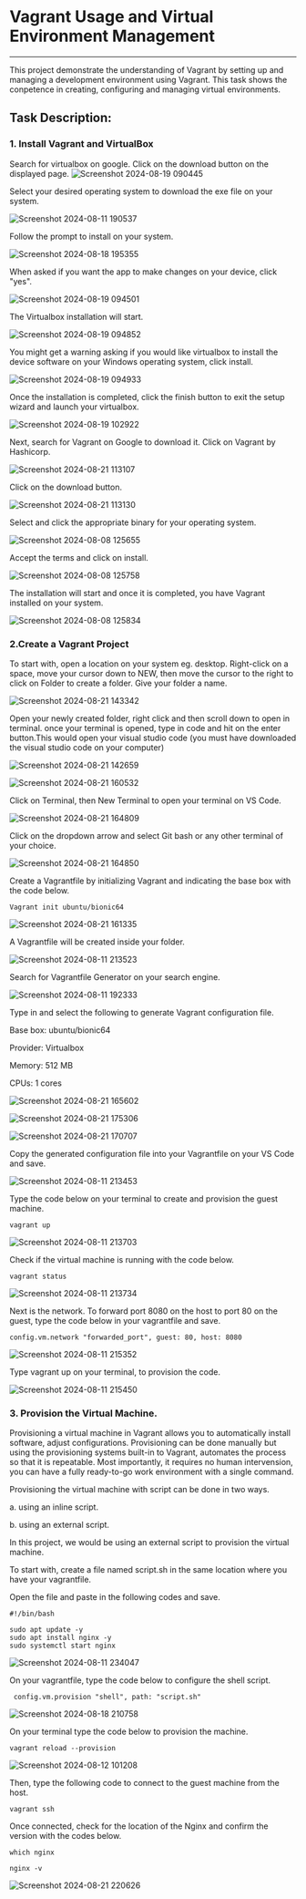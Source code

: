 # Vagrant Usage and Virtual Environment Management
--------------------------------------------------
This project demonstrate the understanding of Vagrant by setting up and managing a development environment using Vagrant. This task shows the conpetence in creating, configuring and managing virtual environments. 
## Task Description:
### 1. Install Vagrant and VirtualBox
   
Search for virtualbox on google. Click on the download button on the displayed page.
 ![Screenshot 2024-08-19 090445](https://github.com/user-attachments/assets/9bb04cb0-928e-4f43-8551-1d0c5ac102c7)

Select your desired operating system to download the exe file on your system.

![Screenshot 2024-08-11 190537](https://github.com/user-attachments/assets/19bd9802-a42d-4347-a214-19a5dafab034)

Follow the prompt to install on your system.

![Screenshot 2024-08-18 195355](https://github.com/user-attachments/assets/0317cf98-2e2e-4081-82cf-516870d3bf27)

When asked if you want the app to make changes on your device, click "yes".

![Screenshot 2024-08-19 094501](https://github.com/user-attachments/assets/194ce982-46e4-42cc-a4e8-379a705bb0d0)

The Virtualbox installation will start.

![Screenshot 2024-08-19 094852](https://github.com/user-attachments/assets/ed51a57b-6676-48aa-af25-366ed8888177)

You might get a warning asking if you would like virtualbox to install the device software on your Windows operating system, click install. 


![Screenshot 2024-08-19 094933](https://github.com/user-attachments/assets/ba7c2330-66a0-45a4-9500-c84ded3ec1fd)

Once the installation is completed, click the finish button to exit the setup wizard and launch your virtualbox.

![Screenshot 2024-08-19 102922](https://github.com/user-attachments/assets/8f4c21cb-82e1-4be6-8a72-2e7237114c21)

Next, search for Vagrant on Google to download it. Click on Vagrant by Hashicorp.

![Screenshot 2024-08-21 113107](https://github.com/user-attachments/assets/ea89efb3-0251-4412-a427-5a7b5957c4f7)

Click on the download button.

![Screenshot 2024-08-21 113130](https://github.com/user-attachments/assets/2f25fed3-d7e6-40be-adb2-af0f49cdc91b)

Select and click the appropriate binary for your operating system.

![Screenshot 2024-08-08 125655](https://github.com/user-attachments/assets/b94f5626-2df4-42ec-a24f-88c6e4d9d6e9)

Accept the terms and click on install.

![Screenshot 2024-08-08 125758](https://github.com/user-attachments/assets/8a543639-f3f6-4edc-9086-6bc00a8c524f)

The installation will start and once it is completed, you have Vagrant installed on your system.

![Screenshot 2024-08-08 125834](https://github.com/user-attachments/assets/72a3286a-1fd2-421d-b90e-9fc8ae4eda0f)

### 2.Create a Vagrant Project 

To start with, open a location on your system eg. desktop. Right-click on a space, move your cursor down to NEW, then move the cursor to the right to click on Folder to create a folder. Give your folder a name.

![Screenshot 2024-08-21 143342](https://github.com/user-attachments/assets/a5ae174f-c5d0-43b2-90bb-35c42f449b10)

Open your newly created folder, right click and then scroll down to open in terminal. once your terminal is opened, type in code and hit on the enter button.This would open your visual studio code (you must have downloaded the visual studio code on your computer)

![Screenshot 2024-08-21 142659](https://github.com/user-attachments/assets/7497015c-d53d-42a3-9f8b-6284df854766)



![Screenshot 2024-08-21 160532](https://github.com/user-attachments/assets/89dd71cb-25d4-4c6e-a2dd-b89364955ea4)

Click on Terminal, then New Terminal to open your terminal on VS Code.

![Screenshot 2024-08-21 164809](https://github.com/user-attachments/assets/6d8bedc3-d261-45bf-a495-42a163e646dd)

Click on the dropdown arrow and select Git bash or any other terminal of your choice.

![Screenshot 2024-08-21 164850](https://github.com/user-attachments/assets/a22580cd-f0aa-4a82-9499-6dc7bb7cdaa5)


Create a Vagrantfile by initializing Vagrant and indicating the base box with the code below.

``` 
Vagrant init ubuntu/bionic64
```

![Screenshot 2024-08-21 161335](https://github.com/user-attachments/assets/24f27a10-0806-44c7-9113-6cc4249bf13d)

A Vagrantfile will be created inside your folder.

![Screenshot 2024-08-11 213523](https://github.com/user-attachments/assets/4c2bc116-b18c-459e-a7e2-4d60b545f642)

Search for Vagrantfile Generator on your search engine.


![Screenshot 2024-08-11 192333](https://github.com/user-attachments/assets/06899ed3-66fe-4c94-8127-b0aaad381774)

Type in and select the following to generate Vagrant configuration file.

Base box: ubuntu/bionic64

Provider: Virtualbox

Memory: 512 MB

CPUs: 1 cores

![Screenshot 2024-08-21 165602](https://github.com/user-attachments/assets/c432af28-52cb-4aff-9dbd-3b9e6bc2f9af)



![Screenshot 2024-08-21 175306](https://github.com/user-attachments/assets/c249ac28-e8c0-43b7-abc3-4105c20ca326)



![Screenshot 2024-08-21 170707](https://github.com/user-attachments/assets/319e089c-2124-4955-9df6-3f7d90281030)

Copy the generated configuration file into your Vagrantfile on your VS Code and save.

![Screenshot 2024-08-11 213453](https://github.com/user-attachments/assets/05472675-8432-4a27-a512-41dc7ba8e370)

Type the code below on your terminal to create and provision the guest machine.

```
vagrant up
 ```

![Screenshot 2024-08-11 213703](https://github.com/user-attachments/assets/cf0d6497-e1a5-49e4-ac77-5ef7c27fc027)

Check if the virtual machine is running with the code below.

```
vagrant status
```
![Screenshot 2024-08-11 213734](https://github.com/user-attachments/assets/eeb4ab86-6c3f-4d28-9d91-4990a67e96d5)

Next is the network. To forward port 8080 on the host to port 80 on the guest, type the code below in your vagrantfile and save.

```
config.vm.network "forwarded_port", guest: 80, host: 8080
```

![Screenshot 2024-08-11 215352](https://github.com/user-attachments/assets/bfcbbca6-e11b-4115-abb5-a1fdc4dded35)

Type vagrant up on your terminal, to provision the code.

![Screenshot 2024-08-11 215450](https://github.com/user-attachments/assets/8438b3b6-9476-4696-995d-5e51dc49683f)

### 3. Provision the Virtual Machine.

Provisioning a virtual machine in Vagrant allows you to automatically install software, adjust configurations. Provisioning can be done manually but using the provisioning systems built-in to Vagrant, automates the process so that it is repeatable. Most importantly, it requires no human intervension, you can have a fully ready-to-go work environment with a single command.

Provisioning the virtual machine with script can be done in two ways.

a. using an inline script.

b. using an external script. 

In this project, we would be using an external script to provision the virtual machine.

To start with, create a file named script.sh in the same location where you have your vagrantfile.

Open the file and paste in the following codes and save.

```
#!/bin/bash

sudo apt update -y
sudo apt install nginx -y
sudo systemctl start nginx
```
![Screenshot 2024-08-11 234047](https://github.com/user-attachments/assets/9b27502e-68fd-415f-8197-1717b96da2a5)

On your vagrantfile, type the code below to configure the shell script.

```
 config.vm.provision "shell", path: "script.sh"
```
![Screenshot 2024-08-18 210758](https://github.com/user-attachments/assets/ed4b698c-c667-4d90-bdb6-e1ba00dafae3)

On your terminal type the code below to provision the machine.

```
vagrant reload --provision
```
![Screenshot 2024-08-12 101208](https://github.com/user-attachments/assets/2fba0988-8d71-4330-82b4-ef5a284d52e3)

Then, type the following code to connect to the guest machine from the host.

```
vagrant ssh
```

Once connected, check for the location of the Nginx and confirm the version with the codes below.

```
which nginx
```
```
nginx -v
```

![Screenshot 2024-08-21 220626](https://github.com/user-attachments/assets/4fae7f13-23d1-412a-8996-a107e471621d)


























